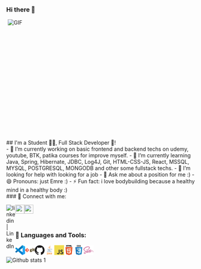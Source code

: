 ### Hi there 👋

<img align="right" alt="GIF" src="https://github.com/abhisheknaiidu/abhisheknaiidu/blob/master/code.gif?raw=true" width="500" height="320" />
<br />
## I'm a Student 👨‍🎓, Full Stack Developer 🚀!
<br />
- 🔭 I’m currently working on basic frontend and backend techs on udemy, youtube, BTK, patika courses for improve myself.
- 🌱 I’m currently learning Java, Spring, Hibernate, JDBC, Log4J, Git, HTML-CSS-JS, React, MSSQL, MYSQL, POSTGRESQL, MONGODB and other some fullstack techs.
- 🤔 I’m looking for help with looking for a job
- 💬 Ask me about a position for me :) 
- 😄 Pronouns: just Emre :)
- ⚡ Fun fact: i love bodybuilding because a healthy mind in a healthy body :)
<br />
### 📩 Connect with me:

[<img align="left" alt="linkedin | LinkedIn" width="24px" src="https://raw.githubusercontent.com/peterthehan/peterthehan/master/assets/linkedin.svg" />][linkedin]
[<img align="left" height="24" width="24" src="https://github.com/simple-icons/simple-icons/blob/develop/icons/instagram.svg" />][instagram]
[<img align="left" height="24" width="24" src="https://github.com/simple-icons/simple-icons/blob/develop/icons/gmail.svg" />][gmail]
<br />


[instagram]: https://www.instagram.com/eemre._.ozturk/
[linkedin]: https://www.linkedin.com/in/emre-%C3%B6zt%C3%BCrk-7947a9169/
[gmail]: mailto:emreeozturk42@gmail.com
<br />
### 🔧 Languages and Tools:

<img align="left" alt="Visual Studio Code" width="26px" src="https://raw.githubusercontent.com/github/explore/80688e429a7d4ef2fca1e82350fe8e3517d3494d/topics/visual-studio-code/visual-studio-code.png" />
<img align="left" alt="Git" width="26px" src="https://raw.githubusercontent.com/github/explore/80688e429a7d4ef2fca1e82350fe8e3517d3494d/topics/git/git.png" />
<img align="left" alt="GitHub" width="26px" src="https://raw.githubusercontent.com/github/explore/78df643247d429f6cc873026c0622819ad797942/topics/github/github.png" />
<img align="left" alt="java" width="26px" src="https://raw.githubusercontent.com/github/explore/78df643247d429f6cc873026c0622819ad797942/topics/java/java.png" />
<img align="left" alt="javascript" width="26px" src="https://raw.githubusercontent.com/github/explore/78df643247d429f6cc873026c0622819ad797942/topics/javascript/javascript.png" />
<img align="left" alt="html" width="26px" src="https://raw.githubusercontent.com/github/explore/78df643247d429f6cc873026c0622819ad797942/topics/html/html.png" />
<img align="left" alt="html" width="26px" src="https://raw.githubusercontent.com/github/explore/78df643247d429f6cc873026c0622819ad797942/topics/css/css.png" />
<img align="left" alt="html" width="26px" src="https://raw.githubusercontent.com/github/explore/78df643247d429f6cc873026c0622819ad797942/topics/sass/sass.png" />






<br />


![Github stats 1](https://github-readme-stats.vercel.app/api?username=developer-emre&show_icons=true&theme=gradient)

